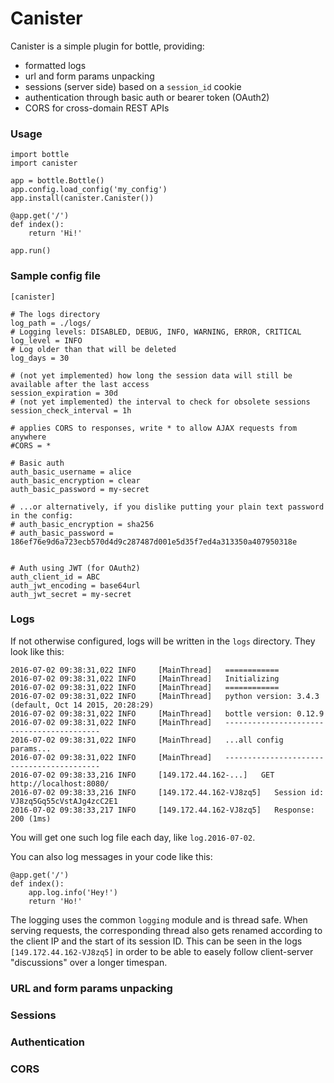 Canister
========

Canister is a simple plugin for bottle, providing:

- formatted logs
- url and form params unpacking
- sessions (server side) based on a `session_id` cookie
- authentication through basic auth or bearer token (OAuth2)
- CORS for cross-domain REST APIs

### Usage

```
import bottle
import canister

app = bottle.Bottle()
app.config.load_config('my_config')
app.install(canister.Canister())

@app.get('/')
def index():
    return 'Hi!'
    
app.run()
```

### Sample config file

```
[canister]

# The logs directory
log_path = ./logs/
# Logging levels: DISABLED, DEBUG, INFO, WARNING, ERROR, CRITICAL
log_level = INFO
# Log older than that will be deleted
log_days = 30

# (not yet implemented) how long the session data will still be available after the last access
session_expiration = 30d
# (not yet implemented) the interval to check for obsolete sessions
session_check_interval = 1h

# applies CORS to responses, write * to allow AJAX requests from anywhere
#CORS = *

# Basic auth
auth_basic_username = alice
auth_basic_encryption = clear
auth_basic_password = my-secret

# ...or alternatively, if you dislike putting your plain text password in the config:
# auth_basic_encryption = sha256
# auth_basic_password = 186ef76e9d6a723ecb570d4d9c287487d001e5d35f7ed4a313350a407950318e


# Auth using JWT (for OAuth2)
auth_client_id = ABC
auth_jwt_encoding = base64url
auth_jwt_secret = my-secret
```

### Logs

If not otherwise configured, logs will be written in the `logs` directory. They look like this:

```
2016-07-02 09:38:31,022 INFO     [MainThread]   ============
2016-07-02 09:38:31,022 INFO     [MainThread]   Initializing
2016-07-02 09:38:31,022 INFO     [MainThread]   ============
2016-07-02 09:38:31,022 INFO     [MainThread]   python version: 3.4.3 (default, Oct 14 2015, 20:28:29) 
2016-07-02 09:38:31,022 INFO     [MainThread]   bottle version: 0.12.9
2016-07-02 09:38:31,022 INFO     [MainThread]   ------------------------------------------
2016-07-02 09:38:31,022 INFO     [MainThread]   ...all config params...
2016-07-02 09:38:31,022 INFO     [MainThread]   ------------------------------------------
2016-07-02 09:38:33,216 INFO     [149.172.44.162-...]   GET http://localhost:8080/
2016-07-02 09:38:33,216 INFO     [149.172.44.162-VJ8zq5]   Session id: VJ8zq5Gq55cVstAJg4zcC2E1
2016-07-02 09:38:33,217 INFO     [149.172.44.162-VJ8zq5]   Response: 200 (1ms)
```

You will get one such log file each day, like `log.2016-07-02`.

You can also log messages in your code like this:
```
@app.get('/')
def index():
    app.log.info('Hey!')
    return 'Ho!'
```

The logging uses the common `logging` module and is thread safe.
When serving requests, the corresponding thread also gets renamed according to the client IP and the start of its session ID.
This can be seen in the logs `[149.172.44.162-VJ8zq5]` in order to be able to easely follow client-server "discussions" over a longer timespan.

### URL and form params unpacking

### Sessions


### Authentication

### CORS